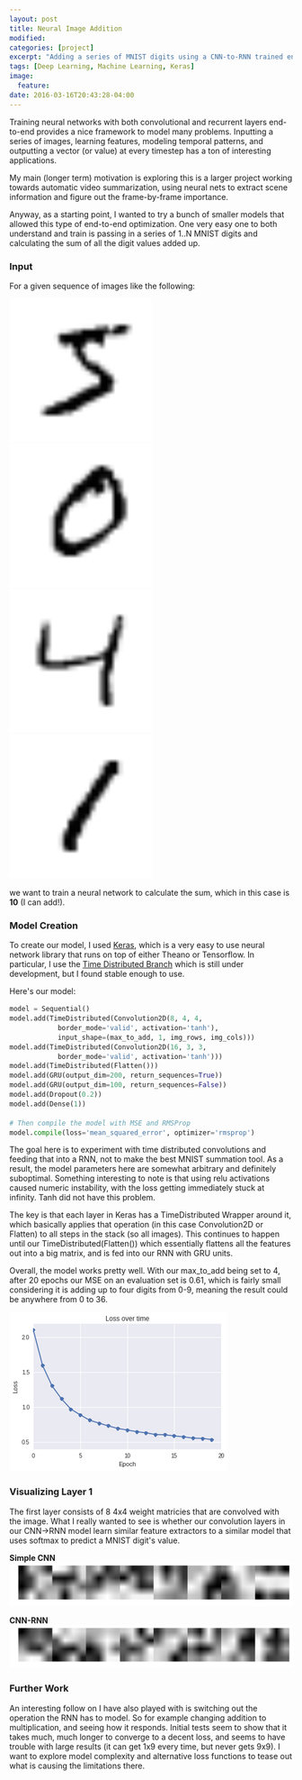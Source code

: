 ```yaml
---
layout: post
title: Neural Image Addition
modified:
categories: [project]
excerpt: "Adding a series of MNIST digits using a CNN-to-RNN trained end-to-end."
tags: [Deep Learning, Machine Learning, Keras]
image:
  feature:
date: 2016-03-16T20:43:28-04:00
---
```


Training neural networks with both convolutional and recurrent layers end-to-end provides a nice framework to model many problems. Inputting a series of images, learning features, modeling temporal patterns, and outputting a vector (or value) at every timestep has a ton of interesting applications.

My main (longer term) motivation is exploring this is a larger project working towards automatic video summarization, using neural nets to extract scene information and figure out the frame-by-frame importance.

Anyway, as a starting point, I wanted to try a bunch of smaller models that allowed this type of end-to-end optimization. One very easy one to both understand and train is passing in a series of 1..N MNIST digits and calculating the sum of all the digit values added up.

### Input ###
For a given sequence of images like the following:

![mnist5](../../project_images/mnist5.png) ![mnist0](../../project_images/mnist0.png) ![mnist4](../../project_images/mnist4.png) ![mnist1](../../project_images/mnist1.png)

we want to train a neural network to calculate the sum, which in this case is **10** (I can add!).

### Model Creation ###
To create our model, I used [Keras](http://keras.io/), which is a very easy to use neural network library that runs on top of either Theano or Tensorflow. In particular, I use the [Time Distributed Branch](https://github.com/fchollet/keras/tree/timedistributed) which is still under development, but I found stable enough to use.

Here's our model:


```python
model = Sequential()
model.add(TimeDistributed(Convolution2D(8, 4, 4,
            border_mode='valid', activation='tanh'),
            input_shape=(max_to_add, 1, img_rows, img_cols)))
model.add(TimeDistributed(Convolution2D(16, 3, 3, 
            border_mode='valid', activation='tanh')))
model.add(TimeDistributed(Flatten()))
model.add(GRU(output_dim=200, return_sequences=True))
model.add(GRU(output_dim=100, return_sequences=False))
model.add(Dropout(0.2))
model.add(Dense(1))

# Then compile the model with MSE and RMSProp
model.compile(loss='mean_squared_error', optimizer='rmsprop')
```

The goal here is to experiment with time distributed convolutions and feeding that into a RNN, not to make the best MNIST summation tool. As a result, the model parameters here are somewhat arbitrary and definitely suboptimal. Something interesting to note is that using relu activations caused numeric instability, with the loss getting immediately stuck at infinity. Tanh did not have this problem.

The key is that each layer in Keras has a TimeDistributed Wrapper around it, which basically applies that operation (in this case Convolution2D or Flatten) to all steps in the stack (so all images). This continues to happen until our TimeDistributed(Flatten()) which essentially flattens all the features out into a big matrix, and is fed into our RNN with GRU units.

Overall, the model works pretty well. With our max_to_add being set to 4, after 20 epochs our MSE on an evaluation set is 0.61, which is fairly small considering it is adding up to four digits from 0-9, meaning the result could be anywhere from 0 to 36.

![training](../../project_images/train_mnist.png)

### Visualizing Layer 1 ###

The first layer consists of 8 4x4 weight matricies that are convolved with the image. What I really wanted to see is whether our convolution layers in our CNN->RNN model learn similar feature extractors to a similar model that uses softmax to predict a MNIST digit's value.

__Simple CNN__
![weight1](../../project_images/mnist_cnn_w1.png)

__CNN-RNN__
![weight1](../../project_images/mnist_rcnn_w1.png)

### Further Work ###
An interesting follow on I have also played with is switching out the operation the RNN has to model. So for example changing addition to multiplication, and seeing how it responds. Initial tests seem to show that it takes much, much longer to converge to a decent loss, and seems to have trouble with large results (it can get 1x9 every time, but never gets 9x9). I want to explore model complexity and alternative loss functions to tease out what is causing the limitations there.









